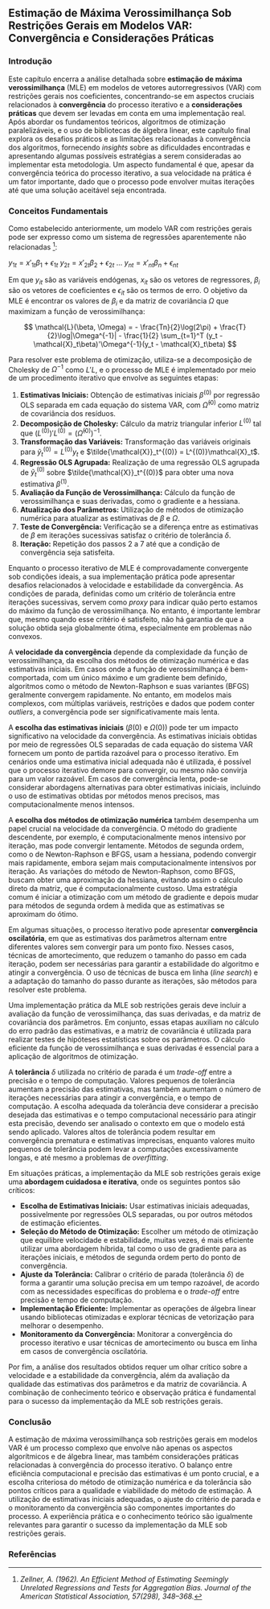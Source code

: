 ## Estimação de Máxima Verossimilhança Sob Restrições Gerais em Modelos VAR: Convergência e Considerações Práticas

### Introdução
Este capítulo encerra a análise detalhada sobre **estimação de máxima verossimilhança** (MLE) em modelos de vetores autorregressivos (VAR) com restrições gerais nos coeficientes, concentrando-se em aspectos cruciais relacionados à **convergência** do processo iterativo e a **considerações práticas** que devem ser levadas em conta em uma implementação real. Após abordar os fundamentos teóricos, algoritmos de otimização paralelizáveis, e o uso de bibliotecas de álgebra linear, este capítulo final explora os desafios práticos e as limitações relacionadas à convergência dos algoritmos, fornecendo *insights* sobre as dificuldades encontradas e apresentando algumas possíveis estratégias a serem consideradas ao implementar esta metodologia. Um aspecto fundamental é que, apesar da convergência teórica do processo iterativo, a sua velocidade na prática é um fator importante, dado que o processo pode envolver muitas iterações até que uma solução aceitável seja encontrada.

### Conceitos Fundamentais
Como estabelecido anteriormente, um modelo VAR com restrições gerais pode ser expresso como um sistema de regressões aparentemente não relacionadas [^1]:

$y_{1t} = x'_{1t}\beta_1 + \epsilon_{1t}$
$y_{2t} = x'_{2t}\beta_2 + \epsilon_{2t}$
$...$
$y_{nt} = x'_{nt}\beta_n + \epsilon_{nt}$

Em que $y_{it}$ são as variáveis endógenas, $x_{it}$ são os vetores de regressores, $\beta_i$ são os vetores de coeficientes e $\epsilon_{it}$ são os termos de erro. O objetivo da MLE é encontrar os valores de $\beta_i$ e da matriz de covariância $\Omega$ que maximizam a função de verossimilhança:

$$
\mathcal{L}(\beta, \Omega) = - \frac{Tn}{2}\log(2\pi) + \frac{T}{2}\log|\Omega^{-1}| - \frac{1}{2} \sum_{t=1}^T (y_t - \mathcal{X}_t\beta)'\Omega^{-1}(y_t - \mathcal{X}_t\beta)
$$

Para resolver este problema de otimização, utiliza-se a decomposição de Cholesky de $\Omega^{-1}$ como $L'L$, e o processo de MLE é implementado por meio de um procedimento iterativo que envolve as seguintes etapas:
1. **Estimativas Iniciais:** Obtenção de estimativas iniciais $\beta^{(0)}$ por regressão OLS separada em cada equação do sistema VAR, com $\hat{\Omega}^{(0)}$ como matriz de covariância dos resíduos.
2. **Decomposição de Cholesky:** Cálculo da matriz triangular inferior $L^{(0)}$ tal que $(L^{(0)})'L^{(0)} = (\hat{\Omega}^{(0)})^{-1}$.
3. **Transformação das Variáveis:** Transformação das variáveis originais para $\tilde{y}_t^{(0)} = L^{(0)}y_t$ e $\tilde{\mathcal{X}}_t^{(0)} = L^{(0)}\mathcal{X}_t$.
4. **Regressão OLS Agrupada:** Realização de uma regressão OLS agrupada de $\tilde{y}_t^{(0)}$ sobre $\tilde{\mathcal{X}}_t^{(0)}$ para obter uma nova estimativa $\beta^{(1)}$.
5. **Avaliação da Função de Verossimilhança:** Cálculo da função de verossimilhança e suas derivadas, como o gradiente e a hessiana.
6. **Atualização dos Parâmetros:** Utilização de métodos de otimização numérica para atualizar as estimativas de $\beta$ e $\Omega$.
7. **Teste de Convergência:** Verificação se a diferença entre as estimativas de $\beta$ em iterações sucessivas satisfaz o critério de tolerância $\delta$.
8. **Iteração:** Repetição dos passos 2 a 7 até que a condição de convergência seja satisfeita.

Enquanto o processo iterativo de MLE é comprovadamente convergente sob condições ideais, a sua implementação prática pode apresentar desafios relacionados à velocidade e estabilidade da convergência. As condições de parada, definidas como um critério de tolerância entre iterações sucessivas, servem como *proxy* para indicar quão perto estamos do máximo da função de verossimilhança. No entanto, é importante lembrar que, mesmo quando esse critério é satisfeito, não há garantia de que a solução obtida seja globalmente ótima, especialmente em problemas não convexos.

A **velocidade da convergência** depende da complexidade da função de verossimilhança, da escolha dos métodos de otimização numérica e das estimativas iniciais. Em casos onde a função de verossimilhança é bem-comportada, com um único máximo e um gradiente bem definido, algoritmos como o método de Newton-Raphson e suas variantes (BFGS) geralmente convergem rapidamente. No entanto, em modelos mais complexos, com múltiplas variáveis, restrições e dados que podem conter *outliers*, a convergência pode ser significativamente mais lenta.

A **escolha das estimativas iniciais** ($\beta(0)$ e $\Omega(0)$) pode ter um impacto significativo na velocidade da convergência.  As estimativas iniciais obtidas por meio de regressões OLS separadas de cada equação do sistema VAR fornecem um ponto de partida razoável para o processo iterativo. Em cenários onde uma estimativa inicial adequada não é utilizada, é possível que o processo iterativo demore para convergir, ou mesmo não convirja para um valor razoável. Em casos de convergência lenta, pode-se considerar abordagens alternativas para obter estimativas iniciais, incluindo o uso de estimativas obtidas por métodos menos precisos, mas computacionalmente menos intensos.

A **escolha dos métodos de otimização numérica** também desempenha um papel crucial na velocidade da convergência. O método do gradiente descendente, por exemplo, é computacionalmente menos intensivo por iteração, mas pode convergir lentamente. Métodos de segunda ordem, como o de Newton-Raphson e BFGS, usam a hessiana, podendo convergir mais rapidamente, embora sejam mais computacionalmente intensivos por iteração. As variações do método de Newton-Raphson, como BFGS, buscam obter uma aproximação da hessiana, evitando assim o cálculo direto da matriz, que é computacionalmente custoso. Uma estratégia comum é iniciar a otimização com um método de gradiente e depois mudar para métodos de segunda ordem à medida que as estimativas se aproximam do ótimo.

Em algumas situações, o processo iterativo pode apresentar **convergência oscilatória**, em que as estimativas dos parâmetros alternam entre diferentes valores sem convergir para um ponto fixo. Nesses casos, técnicas de amortecimento, que reduzem o tamanho do passo em cada iteração, podem ser necessárias para garantir a estabilidade do algoritmo e atingir a convergência.  O uso de técnicas de busca em linha (*line search*) e a adaptação do tamanho do passo durante as iterações, são métodos para resolver este problema.

Uma implementação prática da MLE sob restrições gerais deve incluir a avaliação da função de verossimilhança, das suas derivadas, e da matriz de covariância dos parâmetros. Em conjunto, essas etapas auxiliam no cálculo do erro padrão das estimativas, e a matriz de covariância é utilizada para realizar testes de hipóteses estatísticas sobre os parâmetros. O cálculo eficiente da função de verossimilhança e suas derivadas é essencial para a aplicação de algoritmos de otimização.

A **tolerância** $\delta$  utilizada no critério de parada é um *trade-off* entre a precisão e o tempo de computação. Valores pequenos de tolerância aumentam a precisão das estimativas, mas também aumentam o número de iterações necessárias para atingir a convergência, e o tempo de computação. A escolha adequada da tolerância deve considerar a precisão desejada das estimativas e o tempo computacional necessário para atingir esta precisão, devendo ser analisado o contexto em que o modelo está sendo aplicado. Valores altos de tolerância podem resultar em convergência prematura e estimativas imprecisas, enquanto valores muito pequenos de tolerância podem levar a computações excessivamente longas, e até mesmo a problemas de *overfitting*.

Em situações práticas, a implementação da MLE sob restrições gerais exige uma **abordagem cuidadosa e iterativa**, onde os seguintes pontos são críticos:

* **Escolha de Estimativas Iniciais:** Usar estimativas iniciais adequadas, possivelmente por regressões OLS separadas, ou por outros métodos de estimação eficientes.
* **Seleção do Método de Otimização:** Escolher um método de otimização que equilibre velocidade e estabilidade, muitas vezes, é mais eficiente utilizar uma abordagem híbrida, tal como o uso de gradiente para as iterações iniciais, e métodos de segunda ordem perto do ponto de convergência.
* **Ajuste da Tolerância:** Calibrar o critério de parada (tolerância $\delta$) de forma a garantir uma solução precisa em um tempo razoável, de acordo com as necessidades específicas do problema e o *trade-off* entre precisão e tempo de computação.
* **Implementação Eficiente:** Implementar as operações de álgebra linear usando bibliotecas otimizadas e explorar técnicas de vetorização para melhorar o desempenho.
* **Monitoramento da Convergência:** Monitorar a convergência do processo iterativo e usar técnicas de amortecimento ou busca em linha em casos de convergência oscilatória.

Por fim, a análise dos resultados obtidos requer um olhar crítico sobre a velocidade e a estabilidade da convergência, além da avaliação da qualidade das estimativas dos parâmetros e da matriz de covariância. A combinação de conhecimento teórico e observação prática é fundamental para o sucesso da implementação da MLE sob restrições gerais.

### Conclusão

A estimação de máxima verossimilhança sob restrições gerais em modelos VAR é um processo complexo que envolve não apenas os aspectos algorítmicos e de álgebra linear, mas também considerações práticas relacionadas à convergência do processo iterativo.  O balanço entre eficiência computacional e precisão das estimativas é um ponto crucial, e a escolha criteriosa do método de otimização numérica e da tolerância são pontos críticos para a qualidade e viabilidade do método de estimação.  A utilização de estimativas iniciais adequadas, o ajuste do critério de parada e o monitoramento da convergência são componentes importantes do processo.  A experiência prática e o conhecimento teórico são igualmente relevantes para garantir o sucesso da implementação da MLE sob restrições gerais.

### Referências
[^1]: *Zellner, A. (1962). An Efficient Method of Estimating Seemingly Unrelated Regressions and Tests for Aggregation Bias. Journal of the American Statistical Association, 57(298), 348–368.*
<!-- END -->
